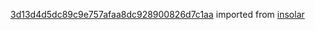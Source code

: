 [3d13d4d5dc89c9e757afaa8dc928900826d7c1aa](https://github.com/insolar/insolar/commit/3d13d4d5dc89c9e757afaa8dc928900826d7c1aa) imported from [insolar](https://github.com/insolar/insolar)
